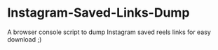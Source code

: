 # Instagram-Saved-Links-Dump
A browser console script to dump Instagram saved reels links for easy download ;)
